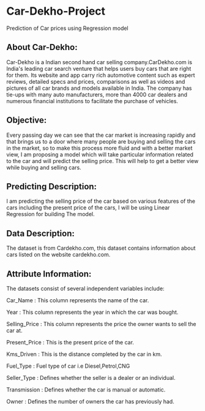 # Car-Dekho-Project
Prediction of Car prices using Regression model

## About Car-Dekho:
Car-Dekho is a Indian second hand car selling company.CarDekho.com is India's leading car search venture that helps users buy cars that are right for them. Its website and app carry rich automotive content such as expert reviews, detailed specs and prices, comparisons as well as videos and pictures of all car brands and models available in India. The company has tie-ups with many auto manufacturers, more than 4000 car dealers and numerous financial institutions to facilitate the purchase of vehicles.


## Objective:
Every passing day we can see that the car market is increasing rapidly and that brings us to a door where many people are buying and selling the cars in the market, so to make this process more fluid and with a better market view, I am proposing a model which will take particular information related to the car and will predict the selling price. This will help to get a better view while buying and selling cars.

## Predicting Description:
I am predicting the selling price of the car based on various features of the cars including the present price of the cars, I will be using Linear Regression for building The model.

## Data Description:
The dataset is from Cardekho.com, this dataset contains information about cars listed on the website cardekho.com.

## Attribute Information:
The datasets consist of several independent variables include:

Car_Name : This column represents the name of the car.

Year : This column represents the year in which the car was bought.

Selling_Price : This column represents the price the owner wants to sell the car at.

Present_Price : This is the present price of the car.

Kms_Driven : This is the distance completed by the car in km.

Fuel_Type : Fuel type of car i.e Diesel,Petrol,CNG

Seller_Type : Defines whether the seller is a dealer or an individual.

Transmission : Defines whether the car is manual or automatic.

Owner : Defines the number of owners the car has previously had.
